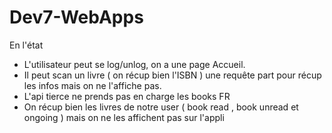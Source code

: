# Dev7-WebApps

En l'état
- L'utilisateur peut se log/unlog, on a une page Accueil.
- Il peut scan un livre ( on récup bien l'ISBN ) une requête part pour récup les infos mais on ne l'affiche pas.
- L'api tierce ne prends pas en charge les books FR
- On récup bien les livres de notre user ( book read , book unread et ongoing ) mais on ne les affichent pas sur l'appli
